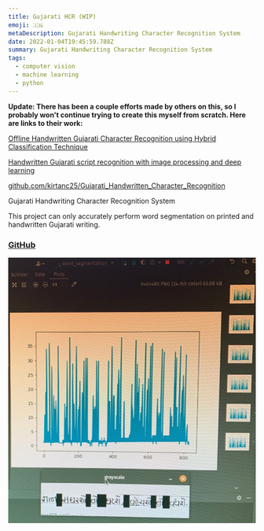 ```yaml
---
title: Gujarati HCR (WIP)
emoji: 🇮🇳
metaDescription: Gujarati Handwriting Character Recognition System
date: 2022-01-04T19:45:59.788Z
summary: Gujarati Handwriting Character Recognition System
tags:
  - computer vision
  - machine learning
  - python
---
```

**Update: There has been a couple efforts made by others on this, so I probably won't continue trying to create this myself from scratch. Here are links to their work:**

[Offline Handwritten Gujarati Character Recognition using Hybrid Classification Technique](https://scholarworks.calstate.edu/downloads/3b591h25p)

[Handwritten Gujarati script recognition with image processing and deep learning](https://ieeexplore.ieee.org/document/8946074)

[github.com/kirtanc25/Gujarati_Handwritten_Character_Recognition](https://github.com/kirtanc25/Gujarati_Handwritten_Character_Recognition)

[](https://github.com/kirtanc25/Gujarati_Handwritten_Character_Recognition)Gujarati Handwriting Character Recognition System

This project can only accurately perform word segmentation on printed and handwritten Gujarati writing.

### [GitHub](https://github.com/shiv213/GujaratiCharacterSegmentation)

![](/static/img/guj_hcr.jpg)